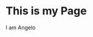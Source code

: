 <html>
  <head>
    <title>Angelo</title>
    <body>
      <h1>This is my Page</h1>
      <p>I am Angelo</p>
    </body>
  </head>
</html>
